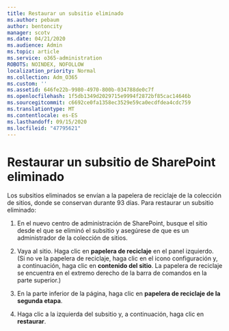 ```yaml
---
title: Restaurar un subsitio eliminado
ms.author: pebaum
author: bentoncity
manager: scotv
ms.date: 04/21/2020
ms.audience: Admin
ms.topic: article
ms.service: o365-administration
ROBOTS: NOINDEX, NOFOLLOW
localization_priority: Normal
ms.collection: Adm_O365
ms.custom: ''
ms.assetid: 646fe22b-9980-4970-800b-034788de0c7f
ms.openlocfilehash: 1f5db1349d2029715e9994f2872bf85cac14646b
ms.sourcegitcommit: c6692ce0fa1358ec3529e59ca0ecdfdea4cdc759
ms.translationtype: MT
ms.contentlocale: es-ES
ms.lasthandoff: 09/15/2020
ms.locfileid: "47795621"
---
```

# <a name="restore-a-deleted-sharepoint-subsite"></a>Restaurar un subsitio de SharePoint eliminado

Los subsitios eliminados se envían a la papelera de reciclaje de la colección de sitios, donde se conservan durante 93 días. Para restaurar un subsitio eliminado:
  
1. En el nuevo centro de administración de SharePoint, busque el sitio desde el que se eliminó el subsitio y asegúrese de que es un administrador de la colección de sitios. 
    
2. Vaya al sitio. Haga clic en **papelera de reciclaje** en el panel izquierdo. (Si no ve la papelera de reciclaje, haga clic en el icono configuración y, a continuación, haga clic en **contenido del sitio**. La papelera de reciclaje se encuentra en el extremo derecho de la barra de comandos en la parte superior.)
    
3. En la parte inferior de la página, haga clic en **papelera de reciclaje de la segunda etapa**.
    
4. Haga clic a la izquierda del subsitio y, a continuación, haga clic en **restaurar**.
    

